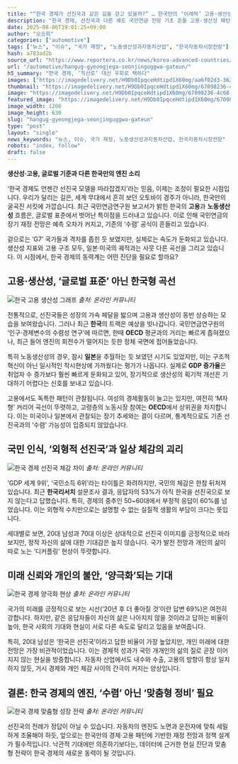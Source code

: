 ```yaml
---
title: "“한국 경제가 선진국과 같은 길을 걷고 있을까?” … 한국만의 ‘이례적’ 고용·생산성 패턴에 국민연금도 ‘불확실’"
description: "한국 경제, 선진국과 다른 궤도 국민연금 전망 기초 흔들 고용·생산성 패턴, 예측 불확실 ..."
date: 2025-08-06T19:01:25+09:00
author: "오승희"
categories: ["automotive"]
tags: ["뉴스", "이슈", "국가 재정", "노동생산성과자동차산업", "한국자동차시장전망"]
hash: a783ad2b
source_url: "https://www.reportera.co.kr/news/korea-advanced-countries/"
url: "/automotive/hangug-gyeongjega-seonjinguggwa-gateun/"
h5_summary: "한국 경제, ‘직선로’ 대신 우회로 택하다"
images: ["https://imagedelivery.net/H9Db0IpqceHdtipd1X60mg/aa6f02d3-363a-4d0c-c0f1-2135519f8400/public", "https://imagedelivery.net/H9Db0IpqceHdtipd1X60mg/bf7e82e3-6986-4063-2989-e42cd5c78600/public", "https://imagedelivery.net/H9Db0IpqceHdtipd1X60mg/67098236-4c68-4521-7bb6-ba9581897300/public", "https://imagedelivery.net/H9Db0IpqceHdtipd1X60mg/19b86ab9-8535-4772-9539-830cccde3b00/public", "https://imagedelivery.net/H9Db0IpqceHdtipd1X60mg/02a1449e-bca4-4fd3-56bb-7b2a6348a100/public"]
thumbnail: "https://imagedelivery.net/H9Db0IpqceHdtipd1X60mg/67098236-4c68-4521-7bb6-ba9581897300/public"
image: "https://imagedelivery.net/H9Db0IpqceHdtipd1X60mg/67098236-4c68-4521-7bb6-ba9581897300/public"
featured_image: "https://imagedelivery.net/H9Db0IpqceHdtipd1X60mg/67098236-4c68-4521-7bb6-ba9581897300/public"
image_width: 1200
image_height: 630
slug: "hangug-gyeongjega-seonjinguggwa-gateun"
type: "post"
layout: "single"
news_keywords: "뉴스, 이슈, 국가 재정, 노동생산성과자동차산업, 한국자동차시장전망"
robots: "index, follow"
draft: false
---
```


**생산성·고용, 글로벌 기준과 다른 한국만의 엔진 소리**

‘한국 경제도 언젠간 선진국 모델을 따라잡겠지’라는 믿음, 이제는 조정이 필요한 시점입니다. 우리가 달리는 길은, 세계 무대에서 흔히 보던 오토바이 경주가 아니라, 한국만의 굴곡진 서킷에 가깝습니다. 최근 국민연금연구원 보고서가 밝힌 한국의 **고용**과 **노동생산성** 흐름은, 글로벌 표준에서 벗어난 특이점을 드러내고 있습니다. 이로 인해 국민연금의 장기 재정 전망은 예측 오차가 커지고, 기존의 ‘수렴’ 공식이 흔들리고 있습니다.

겉으로는 ‘G7’ 국가들과 격차를 좁힌 듯 보였지만, 실제로는 속도가 둔화되고 있습니다. 생산성 지표와 고용 구조 모두, 일본·미국의 궤적과는 사뭇 다른 곡선을 그리고 있습니다. 이 시점에서, 한국 경제의 동력계는 어떤 진단을 필요로 할까요?

## 고용·생산성, ‘글로벌 표준’ 아닌 한국형 곡선

![한국 고용 생산성 그래프](https://imagedelivery.net/H9Db0IpqceHdtipd1X60mg/bf7e82e3-6986-4063-2989-e42cd5c78600/public)
*출처: 온라인 커뮤니티*


전통적으로, 선진국들은 성장의 가속 페달을 밟으며 고용과 생산성이 동반 상승하는 모습을 보여왔습니다. 그러나 최근 **한국**의 트랙은 예상을 빗나갑니다. 국민연금연구원의 ‘인구·경제변수의 수렴성 연구’에 따르면, 한때 **OECD** 평균과의 거리는 빠르게 좁혀졌으나, 최근 들어 엔진의 회전수가 떨어지는 듯한 정체 국면에 접어들었습니다.

특히 노동생산성의 경우, 잠시 **일본**을 추월하는 듯 보였던 시기도 있었지만, 이는 구조적 혁신이 아닌 일시적인 착시현상에 가까웠다는 평가가 나옵니다. 실제로 **GDP 증가율**은 취업자 수 증가보다 훨씬 빠르게 둔화되고 있어, 장기적으로 생산성의 획기적 개선은 기대하기 어렵다는 신호를 보내고 있습니다.

고용에서도 독특한 패턴이 관찰됩니다. 여성의 경제활동이 늘고는 있지만, 여전히 ‘M자형’ 커리어 곡선이 뚜렷하고, 고령층의 노동시장 참여는 **OECD**에서 상위권을 차지합니다. 이는 미국이나 일본에서 관찰되는 장기 추세와는 결이 다르며, 통계적으로도 기존 선진국과의 ‘수렴’ 가능성이 입증되지 않았습니다.

## 국민 인식, ‘외형적 선진국’과 일상 체감의 괴리

![한국 경제 선진국 체감 차이](https://imagedelivery.net/H9Db0IpqceHdtipd1X60mg/aa6f02d3-363a-4d0c-c0f1-2135519f8400/public)
*출처: 온라인 커뮤니티*


‘GDP 세계 9위’, ‘국민소득 6위’라는 타이틀은 화려하지만, 국민의 체감은 한참 뒤처져 있습니다. 최근 **한국리서치** 설문조사 결과, 응답자의 53%가 아직 한국을 선진국으로 보지 않는다고 답했습니다. 특히, 경제의 중추인 50~60대에서 부정적 응답이 60%를 넘었습니다. 이는 외형적 수치만으로는 설명할 수 없는 실질적 생활의 부담이 크다는 뜻입니다.

세대별로 보면, 20대 남성과 70대 이상은 상대적으로 선진국 이미지를 긍정적으로 바라보지만, 정작 자신의 삶에 대한 기대감은 높지 않습니다. 국가 발전 전망과 개인의 삶이 따로 노는 ‘디커플링’ 현상이 뚜렷합니다.

## 미래 신뢰와 개인의 불안, ‘양극화’되는 기대

![한국 경제 양극화 현상](https://imagedelivery.net/H9Db0IpqceHdtipd1X60mg/19b86ab9-8535-4772-9539-830cccde3b00/public)
*출처: 온라인 커뮤니티*


국가의 미래를 긍정적으로 보는 시선(‘20년 후 더 좋아질 것’이란 답변 69%)은 여전히 강합니다. 하지만, 같은 응답자들이 자신의 삶은 나아지지 않을 것이라고 답하는 비율이 높아, 한국 사회의 기대와 현실이 서로 다른 속도로 달리고 있음을 보여줍니다.

특히, 20대 남성은 ‘한국은 선진국’이라고 답한 비율이 가장 높았지만, 개인 미래에 대한 전망은 가장 비관적이었습니다. 이는 경제적 성과가 국민 개개인의 삶의 질로 곧장 이어지지 않는 현실을 방증합니다. 자동차 산업에서도 내수와 수출, 고용의 방향이 항상 일치하지 않듯, 거시 경제와 개인 체감 사이의 간극이 커지는 양상입니다.

## 결론: 한국 경제의 엔진, ‘수렴’ 아닌 ‘맞춤형 정비’ 필요

![한국 경제 맞춤형 성장 전략](https://imagedelivery.net/H9Db0IpqceHdtipd1X60mg/02a1449e-bca4-4fd3-56bb-7b2a6348a100/public)
*출처: 온라인 커뮤니티*


선진국의 전례가 정답이 아닐 수 있습니다. 자동차의 엔진도 노면과 운전자에 맞춰 세밀하게 조율해야 하듯, 앞으로는 한국만의 경제·고용 패턴에 기반한 재정 전망과 정책 설계가 필수적입니다. 낙관적 기대에만 의존하기보다는, 데이터에 근거한 현실 진단과 맞춤형 전략이 한국 경제의 새로운 동력이 될 것입니다.
